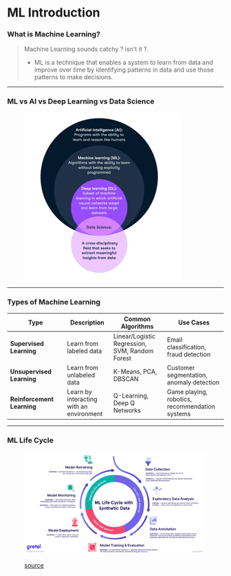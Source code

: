 # ML Introduction

### What is Machine Learning?

> Machine Learning sounds catchy ? isn't it ?.&#x20;
>
> * ML is a technique that enables a system to learn from data and improve over time by identifying patterns in data and use those patterns to make decisions.&#x20;

***

### ML vs AI vs Deep Learning vs Data Science&#x20;

<figure><img src="../../.gitbook/assets/image (1) (1) (1).png" alt="" width="365"><figcaption></figcaption></figure>

***

### Types of Machine Learning

<table><thead><tr><th width="118.3193359375">Type</th><th>Description</th><th>Common Algorithms</th><th>Use Cases</th></tr></thead><tbody><tr><td><strong>Supervised Learning</strong></td><td>Learn from labeled data</td><td>Linear/Logistic Regression, SVM, Random Forest</td><td>Email classification, fraud detection</td></tr><tr><td><strong>Unsupervised Learning</strong></td><td>Learn from unlabeled data</td><td>K-Means, PCA, DBSCAN</td><td>Customer segmentation, anomaly detection</td></tr><tr><td><strong>Reinforcement Learning</strong></td><td>Learn by interacting with an environment</td><td>Q-Learning, Deep Q Networks</td><td>Game playing, robotics, recommendation systems</td></tr></tbody></table>

***

### ML Life Cycle

<figure><img src="../../.gitbook/assets/image (2) (1).png" alt=""><figcaption><p><a href="https://gretel.ai/blog/synthetic-data-and-the-data-centric-machine-learning-life-cycle">source</a></p></figcaption></figure>

